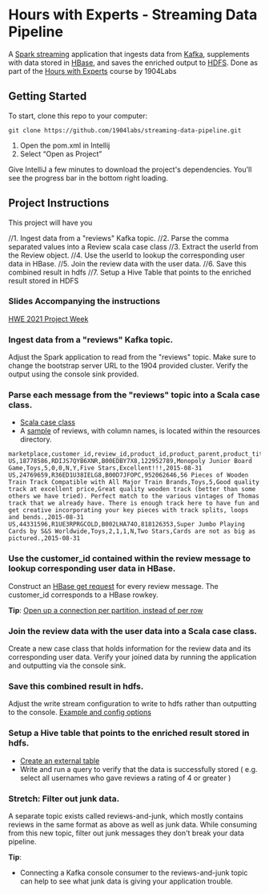 # Hours with Experts - Streaming Data Pipeline

A [Spark streaming](https://spark.apache.org/docs/latest/) application that ingests data
from [Kafka](https://kafka.apache.org/), supplements with data stored in [HBase](https://hbase.apache.org/book.html),
and saves the enriched output to [HDFS](https://hadoop.apache.org/docs/r1.2.1/hdfs_design.html). Done as part of
the [Hours with Experts](https://1904labs.com/our-culture/community/hours-with-experts/) course by 1904Labs

## Getting Started

To start, clone this repo to your computer:

```
git clone https://github.com/1904labs/streaming-data-pipeline.git
```

1. Open the pom.xml in Intellij
2. Select “Open as Project”

Give IntelliJ a few minutes to download the project's dependencies. You'll see the progress bar in the bottom right
loading.

## Project Instructions

This project will have you

//1. Ingest data from a "reviews" Kafka topic.
//2. Parse the comma separated values into a Review scala case class
//3. Extract the userId from the Review object.
//4. Use the userId to lookup the corresponding user data in HBase.
//5. Join the review data with the user data.
//6. Save this combined result in hdfs
//7. Setup a Hive Table that points to the enriched result stored in HDFS

### Slides Accompanying the instructions

[HWE 2021 Project Week](https://docs.google.com/presentation/d/1VYreCRMDD3F6a9Xn2pP13mYxUZN8TL4wZHpxSQaysz0/edit?usp=sharing "Week 6 Slides")

### Ingest data from a "reviews" Kafka topic.

Adjust the Spark application to read from the "reviews" topic. Make sure to change the bootstrap server URL to the 1904
provided cluster. Verify the output using the console sink provided.

### Parse each message from the "reviews" topic into a Scala case class.

- [Scala case class](https://docs.google.com/presentation/d/1cdcJQFleLNBTCyjc-Ah9pdUM2cAp3NcedRinknjdUjo/edit#slide=id.gca151140f3_0_139)
- A [sample](src/main/resources/reviews.csv) of reviews, with column names, is located within the resources directory.

```
marketplace,customer_id,review_id,product_id,product_parent,product_title,product_category,star_rating,helpful_votes,total_votes,vine,verified_purchase,review_headline,review_body,review_date
US,18778586,RDIJS7QYB6XNR,B00EDBY7X8,122952789,Monopoly Junior Board Game,Toys,5,0,0,N,Y,Five Stars,Excellent!!!,2015-08-31
US,24769659,R36ED1U38IELG8,B00D7JFOPC,952062646,56 Pieces of Wooden Train Track Compatible with All Major Train Brands,Toys,5,Good quality track at excellent price,Great quality wooden track (better than some others we have tried). Perfect match to the various vintages of Thomas track that we already have. There is enough track here to have fun and get creative incorporating your key pieces with track splits, loops and bends.,2015-08-31
US,44331596,R1UE3RPRGCOLD,B002LHA74O,818126353,Super Jumbo Playing Cards by S&S Worldwide,Toys,2,1,1,N,Two Stars,Cards are not as big as pictured.,2015-08-31
```

### Use the customer_id contained within the review message to lookup corresponding user data in HBase.

Construct
an [HBase get request](https://docs.google.com/presentation/d/1wPMeesO5DvceGm0BXhgaxFq6DUbtKPkg600lqHnlar0/edit#slide=id.gd2e67ee890_2_6)
for every review message. The customer_id corresponds to a HBase rowkey.

**Tip**:
[Open up a connection per partition, instead of per row](https://docs.google.com/presentation/d/1VYreCRMDD3F6a9Xn2pP13mYxUZN8TL4wZHpxSQaysz0/edit#slide=id.gcd61ac9710_0_10)

### Join the review data with the user data into a Scala case class.

Create a new case class that holds information for the review data and its corresponding user data. Verify your joined
data by running the application and outputting via the console sink.

### Save this combined result in hdfs.

Adjust the write stream configuration to write to hdfs rather than outputting to the console.
[Example and config options ](https://docs.google.com/presentation/d/1VYreCRMDD3F6a9Xn2pP13mYxUZN8TL4wZHpxSQaysz0/edit#slide=id.gcd61ac9710_0_31)

### Setup a Hive table that points to the enriched result stored in hdfs.

- [Create an external table](https://docs.google.com/presentation/d/1vstFy3dXS0tV88yYntIsvfVg8J0mvdCe9DJ3yIRb4c4/edit#slide=id.g829663288b_0_318)
- Write and run a query to verify that the data is successfully stored ( e.g. select all usernames who gave reviews a
  rating of 4 or greater )

### Stretch: Filter out junk data.

A separate topic exists called reviews-and-junk, which mostly contains reviews in the same format as above as well as
junk data. While consuming from this new topic, filter out junk messages they don't break your data pipeline.

**Tip**:

- Connecting a Kafka console consumer to the reviews-and-junk topic can help to see what junk data is giving your
  application trouble.
  